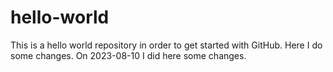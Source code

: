 # hello-world
This is a hello world repository in order to get started with GitHub.
Here I do some changes.
On 2023-08-10 I did here some changes.